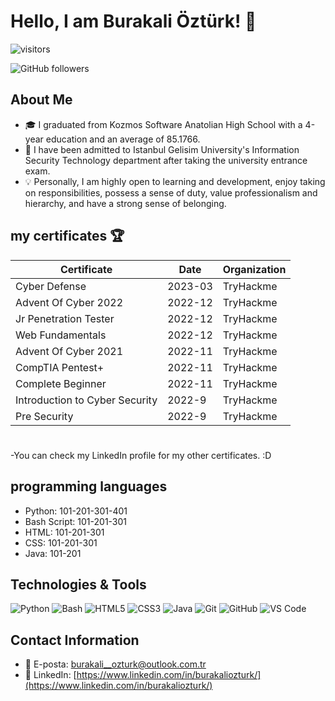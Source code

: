 # Hello, I am Burakali Öztürk! 👋

![visitors](https://visitor-badge.glitch.me/badge?page_id=LemXat.LemXat)

![GitHub followers](https://img.shields.io/github/followers/LemXat?style=social)

## About Me
- 🎓 I graduated from Kozmos Software Anatolian High School with a 4-year education and an average of 85.1766.
- 🏫 I have been admitted to Istanbul Gelisim University's Information Security Technology department after taking the university entrance exam.
- 💡 Personally, I am highly open to learning and development, enjoy taking on responsibilities, possess a sense of duty, value professionalism and hierarchy, and have a strong sense of belonging.

## my certificates 🏆
| Certificate | Date | Organization | 
|-----------|-------|-------|
| Cyber Defense | 2023-03 | TryHackme |
| Advent Of Cyber 2022 | 2022-12 | TryHackme |
| Jr Penetration Tester | 2022-12 | TryHackme |
| Web Fundamentals | 2022-12 | TryHackme |
| Advent Of Cyber 2021 | 2022-11 | TryHackme |
| CompTIA Pentest+ | 2022-11 | TryHackme |
| Complete Beginner | 2022-11 | TryHackme |
| Introduction to Cyber Security | 2022-9 | TryHackme |
| Pre Security | 2022-9 | TryHackme |

#
-You can check my LinkedIn profile for my other certificates. :D






## programming languages
- Python: 101-201-301-401
- Bash Script: 101-201-301
- HTML: 101-201-301
- CSS: 101-201-301
- Java: 101-201


## Technologies & Tools
![Python](https://img.shields.io/badge/-Python-3776AB?logo=python&logoColor=white)
![Bash](https://img.shields.io/badge/-Bash-4EAA25?logo=gnu-bash&logoColor=white)
![HTML5](https://img.shields.io/badge/-HTML5-E34F26?logo=html5&logoColor=white)
![CSS3](https://img.shields.io/badge/-CSS3-1572B6?logo=css3&logoColor=white)
![Java](https://img.shields.io/badge/-Java-ED8B00?logo=java&logoColor=white)
![Git](https://img.shields.io/badge/-Git-F05032?logo=git&logoColor=white)
![GitHub](https://img.shields.io/badge/-GitHub-181717?logo=github&logoColor=white)
![VS Code](https://img.shields.io/badge/-VS%20Code-007ACC?logo=visual-studio-code&logoColor=white)


## Contact Information
- 📧 E-posta: [burakali__ozturk@outlook.com.tr](mailto:burakali__ozturk@outlook.com.tr)
- 🔗 LinkedIn: [https://www.linkedin.com/in/burakaliozturk/](https://www.linkedin.com/in/burakaliozturk/)

